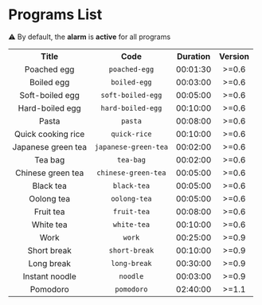 # Programs List

⚠️ By default, the **alarm** is **active** for all programs

<table>
	<tr align="center">
		<th>Title</th>
		<th>Code</th>
		<th>Duration</th>
		<th>Version</th>
	</tr>
	<tr align="center">
		<td>Poached egg</td>
		<td><code>poached-egg</code></td>
		<td>00:01:30</td>
		<td>>=0.6</td>
	</tr>
	<tr align="center">
		<td>Boiled egg</td>
		<td><code>boiled-egg</code></td>
		<td>00:03:00</td>
		<td>>=0.6</td>
	</tr>
	<tr align="center">
		<td>Soft-boiled egg</td>
		<td><code>soft-boiled-egg</code></td>
		<td>00:05:00</td>
		<td>>=0.6</td>
	</tr>
	<tr align="center">
		<td>Hard-boiled egg</td>
		<td><code>hard-boiled-egg</code></td>
		<td>00:10:00</td>
		<td>>=0.6</td>
	</tr>
	<tr align="center">
		<td>Pasta</td>
		<td><code>pasta</code></td>
		<td>00:08:00</td>
		<td>>=0.6</td>
	</tr>
	<tr align="center">
		<td>Quick cooking rice</td>
		<td><code>quick-rice</code></td>
		<td>00:10:00</td>
		<td>>=0.6</td>
	</tr>
	<tr align="center">
		<td>Japanese green tea</td>
		<td><code>japanese-green-tea</code></td>
		<td>00:02:00</td>
		<td>>=0.6</td>
	</tr>
	<tr align="center">
		<td>Tea bag</td>
		<td><code>tea-bag</code></td>
		<td>00:02:00</td>
		<td>>=0.6</td>
	</tr>
	<tr align="center">
		<td>Chinese green tea</td>
		<td><code>chinese-green-tea</code></td>
		<td>00:05:00</td>
		<td>>=0.6</td>
	</tr>
	<tr align="center">
		<td>Black tea</td>
		<td><code>black-tea</code></td>
		<td>00:05:00</td>
		<td>>=0.6</td>
	</tr>
	<tr align="center">
		<td>Oolong tea</td>
		<td><code>oolong-tea</code></td>
		<td>00:05:00</td>
		<td>>=0.6</td>
	</tr>
	<tr align="center">
		<td>Fruit tea</td>
		<td><code>fruit-tea</code></td>
		<td>00:08:00</td>
		<td>>=0.6</td>
	</tr>
	<tr align="center">
		<td>White tea</td>
		<td><code>white-tea</code></td>
		<td>00:10:00</td>
		<td>>=0.6</td>
	</tr>
	<tr align="center">
		<td>Work</td>
		<td><code>work</code></td>
		<td>00:25:00</td>
		<td>>=0.9</td>
	</tr>
	<tr align="center">
		<td>Short break</td>
		<td><code>short-break</code></td>
		<td>00:10:00</td>
		<td>>=0.9</td>
	</tr>
	<tr align="center">
		<td>Long break</td>
		<td><code>long-break</code></td>
		<td>00:30:00</td>
		<td>>=0.9</td>
	</tr>
	<tr align="center">
		<td>Instant noodle</td>
		<td><code>noodle</code></td>
		<td>00:03:00</td>
		<td>>=0.9</td>
	</tr>
	<tr align="center">
		<td>Pomodoro</td>
		<td><code>pomodoro</code></td>
		<td>02:40:00</td>
		<td>>=1.1</td>
	</tr>
</table>


